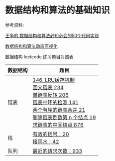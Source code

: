 # 数据结构和算法的基础知识

参考资料:

[王争的 数据结构和算法必知必会的50个代码实现](https://github.com/wangzheng0822/algo)

[数据结构和算法动态可视化](https://visualgo.net/zh)



数据结构 leetcode 练习题目对照表

| 数据结构 | 题目 |
| ---- | ------------------------------------------------------------ |
| 链表 | [146. LRU缓存机制](https://leetcode-cn.com/problems/lru-cache/)<br>[回文链表 234](https://leetcode-cn.com/problems/palindrome-linked-list/)<br>[单链表反转 206](https://leetcode-cn.com/problems/reverse-linked-list/)<br>[链表中环的检测 141](https://leetcode-cn.com/problems/linked-list-cycle/)<br>[两个有序的链表合并 21](https://leetcode-cn.com/problems/merge-two-sorted-lists/)<br>[删除链表倒数第 n 个结点 19](https://leetcode-cn.com/problems/remove-nth-node-from-end-of-list/)<br>[求链表的中间结点:876](https://leetcode-cn.com/problems/middle-of-the-linked-list/) |
| 栈   | [有效的括号：20](https://leetcode-cn.com/problems/valid-parentheses/)<br>[接雨水：42](https://leetcode-cn.com/problems/trapping-rain-water/) |
| 队列 | [最近的请求次数：933](https://leetcode-cn.com/problems/number-of-recent-calls/) |

